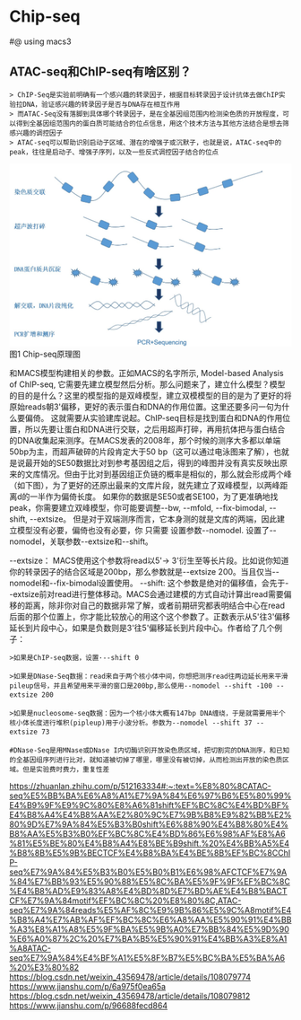 # Chip-seq
#@ using macs3
## ATAC-seq和ChIP-seq有啥区别？  
```
> ChIP-Seq是实验前明确有一个感兴趣的转录因子，根据目标转录因子设计抗体去做ChIP实验拉DNA，验证感兴趣的转录因子是否与DNA存在相互作用
> 而ATAC-Seq没有落脚到具体哪个转录因子，是在全基因组范围内检测染色质的开放程度，可以得到全基因组范围内的蛋白质可能结合的位点信息，用这个技术方法与其他方法结合是想去筛感兴趣的调控因子
> ATAC-seq可以帮助识别启动子区域、潜在的增强子或沉默子，也就是说，ATAC-seq中的peak，往往是启动子、增强子序列，以及一些反式调控因子结合的位点
```
![image](https://github.com/netwon123/Chip-seq/blob/main/img/chip.jpg)
图1 Chip-seq原理图

和MACS模型构建相关的参数。正如MACS的名字所示, Model-based Analysis of ChIP-seq, 它需要先建立模型然后分析。那么问题来了，建立什么模型？模型的目的是什么？这里的模型指的是双峰模型，建立双模模型的目的是为了更好的将原始reads朝3'偏移，更好的表示蛋白和DNA的作用位置。这里还要多问一句为什么要偏倚。
这就需要从实验建库说起。ChIP-seq目标是找到蛋白和DNA的作用位置，所以先要让蛋白和DNA进行交联，之后用超声打碎，再用抗体把与蛋白结合的DNA收集起来测序。在MACS发表的2008年，那个时候的测序大多都以单端50bp为主，而超声破碎的片段肯定大于50 bp（这可以通过电泳图来了解），也就是说最开始的SE50数据比对到参考基因组之后，得到的峰图并没有真实反映出原来的文库情况。但由于比对到基因组正负链的概率是相似的，那么就会形成两个峰（如下图），为了更好的还原出最来的文库片段，就先建立了双峰模型，以两峰距离d的一半作为偏倚长度。
如果你的数据是SE50或者SE100，为了更准确地找peak，你需要建立双峰模型，你可能要调整--bw, --mfold, --fix-bimodal, --shift, --extsize。 但是对于双端测序而言，它本身测的就是文库的两端，因此建立模型没有必要，偏倚也没有必要，你 只需要 设置参数--nomodel.
设置了--nomodel，关联参数--extsize和--shift。

--extsize： MACS使用这个参数将read以5'-> 3'衍生至等长片段。比如说你知道你的转录因子的结合区域是200bp，那么参数就是--extsize 200。当且仅当--nomodel和--fix-bimodal设置使用。
--shift: 这个参数是绝对的偏移值，会先于--extsize前对read进行整体移动。MACS会通过建模的方式自动计算出read需要偏移的距离，除非你对自己的数据非常了解，或者前期研究都表明结合中心在read后面的那个位置上，你才能比较放心的用这个这个参数了。正数表示从5'往3'偏移延长到片段中心，如果是负数则是3'往5'偏移延长到片段中心。作者给了几个例子：  

```
>如果是ChIP-seq数据，设置·--shift 0

>如果是DNase-Seq数据：read来自于两个核小体中间，你想把测序read往两边延长用来平滑pileup信号，并且希望用来平滑的窗口是200bp,那么使用--nomodel --shift -100 --extsize 200

>如果是nucleosome-seq数据：因为一个核小体大概有147bp DNA缠绕，于是就需要用半个核小体长度进行堆积(pipleup)用于小波分析。参数为--nomodel --shift 37 --extsize 73

#DNase-Seq是用MNase或DNase I内切酶识别开放染色质区域，把切割完的DNA测序，和已知的全基因组序列进行比对，就知道被切掉了哪里，哪里没有被切掉，从而检测出开放的染色质区域。但是实验费时费力，重复性差
```

https://zhuanlan.zhihu.com/p/512163334#:~:text=%E8%80%8CATAC-seq%E5%BB%BA%E6%A8%A1%E7%9A%84%E6%97%B6%E5%80%99%E4%B9%9F%E9%9C%80%E8%A6%81shift%EF%BC%8C%E4%BD%BF%E4%B8%A4%E4%B8%AA%E2%80%9C%E7%9B%B8%E9%82%BB%E2%80%9D%E7%9A%84%E5%B3%B0shift%E6%88%90%E4%B8%80%E4%B8%AA%E5%B3%B0%EF%BC%8C%E4%BD%86%E6%98%AF%E8%A6%81%E5%BE%80%E4%B8%A4%E8%BE%B9shift.%20%E4%BB%A5%E4%B8%8B%E5%9B%BECTCF%E4%B8%BA%E4%BE%8B%EF%BC%8CChIP-seq%E7%9A%84%E5%B3%B0%E5%B0%B1%E6%98%AFCTCF%E7%9A%84%E7%BB%93%E5%90%88%E5%8C%BA%E5%9F%9F%EF%BC%8C%E4%B8%AD%E9%83%A8%E4%BD%8D%E7%BD%AE%E4%B8%BACTCF%E7%9A%84motif%EF%BC%8C%20%E8%80%8C,ATAC-seq%E7%9A%84reads%E5%AF%8C%E9%9B%86%E5%9C%A8motif%E4%B8%A4%E7%AB%AF%EF%BC%8C%E6%A8%AA%E5%90%91%E4%BB%A3%E8%A1%A8%E5%9F%BA%E5%9B%A0%E7%BB%84%E5%9D%90%E6%A0%87%2C%20%E7%BA%B5%E5%90%91%E4%BB%A3%E8%A1%A8ATAC-seq%E7%9A%84%E4%BF%A1%E5%8F%B7%E5%BC%BA%E5%BA%A6%20%E3%80%82
https://blog.csdn.net/weixin_43569478/article/details/108079774
https://www.jianshu.com/p/6a975f0ea65a
https://blog.csdn.net/weixin_43569478/article/details/108079812
https://www.jianshu.com/p/96688fecd864
